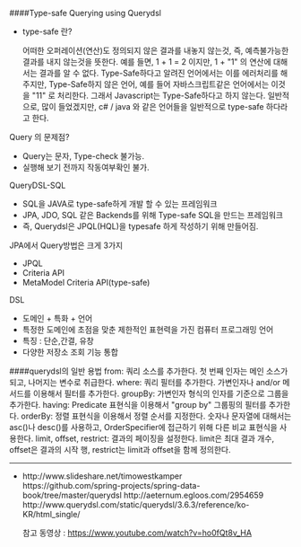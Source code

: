 

####Type-safe Querying using Querydsl

- type-safe 란?

    어떠한 오퍼레이션(연산)도 정의되지 않은 결과를 내놓지 않는것, 즉, 예측불가능한 결과를 내지 않는것을 뜻한다.
    예를 들면, 
    1 + 1 = 2 이지만, 1 + "1" 의 연산에 대해서는 결과를 알 수 없다. 
    Type-Safe하다고 알려진 언어에서는 이를 에러처리를 해주지만, 
    Type-Safe하지 않은 언어, 예를 들어 자바스크립트같은 언어에서는 이것을 "11" 로 처리한다. 
    그래서 Javascript는 Type-Safe하다고 하지 않는다.
    일반적으로, 많이 들었겠지만, c# / java 와 같은 언어들을 일반적으로 type-safe 하다라고 한다.


Query 의 문제점?
- Query는 문자, Type-check 불가능.
- 실행해 보기 전까지 작동여부확인 불가.

QueryDSL-SQL
- SQL을 JAVA로 type-safe하게 개발 할 수 있는 프레임워크
- JPA, JDO, SQL 같은 Backends를 위해 Type-safe SQL을 만드는 프레임워크
- 즉, Querydsl은 JPQL(HQL)을 typesafe 하게 작성하기 위해 만들어짐.

JPA에서 Query방법은 크게 3가지
- JPQL
- Criteria API
- MetaModel Criteria API(type-safe)


DSL
- 도메인 + 특화 + 언어
- 특정한 도메인에 초점을 맞춘 제한적인 표현력을 가진 컴퓨터 프로그래밍 언어
- 특징 : 단순,간결, 유창
- 다양한 저장소 조회 기능 통합

####querydsl의 일반 용법
    from: 쿼리 소스를 추가한다. 첫 번째 인자는 메인 소스가 되고, 나머지는 변수로 취급한다.
    where: 쿼리 필터를 추가한다. 가변인자나 and/or 메서드를 이용해서 필터를 추가한다.
    groupBy: 가변인자 형식의 인자를 기준으로 그룹을 추가한다.
    having: Predicate 표현식을 이용해서 "group by" 그룹핑의 필터를 추가한다.
    orderBy: 정렬 표현식을 이용해서 정렬 순서를 지정한다. 숫자나 문자열에 대해서는 asc()나 desc()를 사용하고, OrderSpecifier에 접근하기 위해 다른 비교 표현식을 사용한다.
    limit, offset, restrict: 결과의 페이징을 설정한다. limit은 최대 결과 개수, offset은 결과의 시작 행, restrict는 limit과 offset을 함께 정의한다.


---
<ul>
<li>http://www.slideshare.net/timowestkamper</li>
https://github.com/spring-projects/spring-data-book/tree/master/querydsl
http://aeternum.egloos.com/2954659
http://www.querydsl.com/static/querydsl/3.6.3/reference/ko-KR/html_single/

참고 동영상 : https://www.youtube.com/watch?v=ho0fQt8v_HA
</ul>

